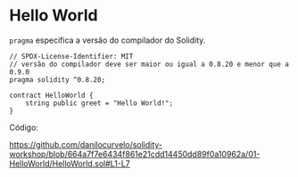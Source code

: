 # Hello World

`pragma` especifica a versão do compilador do Solidity.

```solidity
// SPDX-License-Identifier: MIT
// versão do compilador deve ser maior ou igual a 0.8.20 e menor que a 0.9.0
pragma solidity ^0.8.20;

contract HelloWorld {
    string public greet = "Hello World!";
}

```

Código:

https://github.com/danilocurvelo/solidity-workshop/blob/664a7f7e6434f861e21cdd14450dd89f0a10962a/01-HelloWorld/HelloWorld.sol#L1-L7
